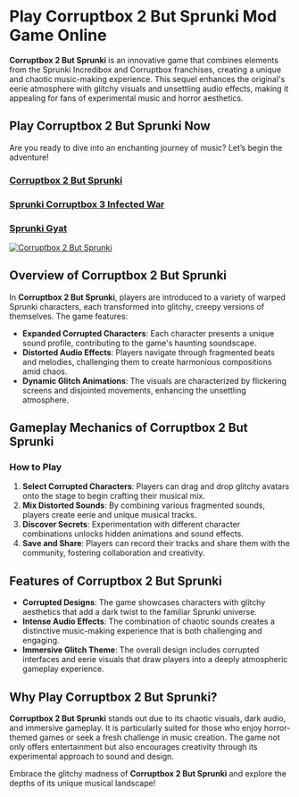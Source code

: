 # Play Corruptbox 2 But Sprunki Mod Game Online

**Corruptbox 2 But Sprunki** is an innovative game that combines elements from the Sprunki Incredibox and Corruptbox franchises, creating a unique and chaotic music-making experience. This sequel enhances the original's eerie atmosphere with glitchy visuals and unsettling audio effects, making it appealing for fans of experimental music and horror aesthetics.

## Play Corruptbox 2 But Sprunki Now
Are you ready to dive into an enchanting journey of music? Let’s begin the adventure!

### [Corruptbox 2 But Sprunki](https://sprunkisinner.org/corruptbox-2-but-sprunki)
### [Sprunki Corruptbox 3 Infected War](https://sprunkisinner.org/sprunki-corruptbox-3-infected-war)
### [Sprunki Gyat](https://sprunkisinner.org/sprunki-gyat)



[![Corruptbox 2 But Sprunki](https://sprunkisinner.org/_nuxt/corruptbox-2-but-sprunki.Dd6y891n.jpg)](https://sprunkisinner.org/corruptbox-2-but-sprunki)



## Overview of Corruptbox 2 But Sprunki

In **Corruptbox 2 But Sprunki**, players are introduced to a variety of warped Sprunki characters, each transformed into glitchy, creepy versions of themselves. The game features:

- **Expanded Corrupted Characters**: Each character presents a unique sound profile, contributing to the game's haunting soundscape.
- **Distorted Audio Effects**: Players navigate through fragmented beats and melodies, challenging them to create harmonious compositions amid chaos.
- **Dynamic Glitch Animations**: The visuals are characterized by flickering screens and disjointed movements, enhancing the unsettling atmosphere.

## Gameplay Mechanics of Corruptbox 2 But Sprunki

### How to Play

1. **Select Corrupted Characters**: Players can drag and drop glitchy avatars onto the stage to begin crafting their musical mix.
2. **Mix Distorted Sounds**: By combining various fragmented sounds, players create eerie and unique musical tracks.
3. **Discover Secrets**: Experimentation with different character combinations unlocks hidden animations and sound effects.
4. **Save and Share**: Players can record their tracks and share them with the community, fostering collaboration and creativity.

## Features of Corruptbox 2 But Sprunki

- **Corrupted Designs**: The game showcases characters with glitchy aesthetics that add a dark twist to the familiar Sprunki universe.
- **Intense Audio Effects**: The combination of chaotic sounds creates a distinctive music-making experience that is both challenging and engaging.
- **Immersive Glitch Theme**: The overall design includes corrupted interfaces and eerie visuals that draw players into a deeply atmospheric gameplay experience.

## Why Play Corruptbox 2 But Sprunki?

**Corruptbox 2 But Sprunki** stands out due to its chaotic visuals, dark audio, and immersive gameplay. It is particularly suited for those who enjoy horror-themed games or seek a fresh challenge in music creation. The game not only offers entertainment but also encourages creativity through its experimental approach to sound and design.

Embrace the glitchy madness of **Corruptbox 2 But Sprunki** and explore the depths of its unique musical landscape!
